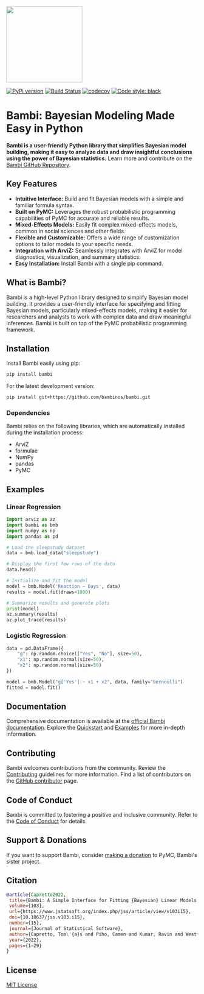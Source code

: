 <img src="https://raw.githubusercontent.com/bambinos/bambi/main/docs/logos/RGB/Bambi_logo.png" width=200>

[![PyPi version](https://badge.fury.io/py/bambi.svg)](https://badge.fury.io/py/bambi)
[![Build Status](https://github.com/bambinos/bambi/actions/workflows/test.yml/badge.svg)](https://github.com/bambinos/bambi/actions/workflows/test.yml)
[![codecov](https://codecov.io/gh/bambinos/bambi/branch/master/graph/badge.svg?token=ZqH0KCLKAE)](https://codecov.io/gh/bambinos/bambi)
[![Code style: black](https://img.shields.io/badge/code%20style-black-000000.svg)](https://github.com/ambv/black)

# Bambi: Bayesian Modeling Made Easy in Python

**Bambi is a user-friendly Python library that simplifies Bayesian model building, making it easy to analyze data and draw insightful conclusions using the power of Bayesian statistics.**  Learn more and contribute on the [Bambi GitHub Repository](https://github.com/bambinos/bambi).

## Key Features

*   **Intuitive Interface:** Build and fit Bayesian models with a simple and familiar formula syntax.
*   **Built on PyMC:** Leverages the robust probabilistic programming capabilities of PyMC for accurate and reliable results.
*   **Mixed-Effects Models:** Easily fit complex mixed-effects models, common in social sciences and other fields.
*   **Flexible and Customizable:** Offers a wide range of customization options to tailor models to your specific needs.
*   **Integration with ArviZ:** Seamlessly integrates with ArviZ for model diagnostics, visualization, and summary statistics.
*   **Easy Installation:** Install Bambi with a single pip command.

## What is Bambi?

Bambi is a high-level Python library designed to simplify Bayesian model building. It provides a user-friendly interface for specifying and fitting Bayesian models, particularly mixed-effects models, making it easier for researchers and analysts to work with complex data and draw meaningful inferences. Bambi is built on top of the PyMC probabilistic programming framework.

## Installation

Install Bambi easily using pip:

```bash
pip install bambi
```

For the latest development version:

```bash
pip install git+https://github.com/bambinos/bambi.git
```

### Dependencies

Bambi relies on the following libraries, which are automatically installed during the installation process:

*   ArviZ
*   formulae
*   NumPy
*   pandas
*   PyMC

## Examples

### Linear Regression

```python
import arviz as az
import bambi as bmb
import numpy as np
import pandas as pd

# Load the sleepstudy dataset
data = bmb.load_data("sleepstudy")

# Display the first few rows of the data
data.head()

# Initialize and fit the model
model = bmb.Model('Reaction ~ Days', data)
results = model.fit(draws=1000)

# Summarize results and generate plots
print(model)
az.summary(results)
az.plot_trace(results)
```

### Logistic Regression

```python
data = pd.DataFrame({
    "g": np.random.choice(["Yes", "No"], size=50),
    "x1": np.random.normal(size=50),
    "x2": np.random.normal(size=50)
})

model = bmb.Model("g['Yes'] ~ x1 + x2", data, family="bernoulli")
fitted = model.fit()
```

## Documentation

Comprehensive documentation is available at the [official Bambi documentation](https://bambinos.github.io/bambi/index.html). Explore the [Quickstart](https://github.com/bambinos/bambi#quickstart) and [Examples](https://bambinos.github.io/bambi/notebooks/) for more in-depth information.

## Contributing

Bambi welcomes contributions from the community. Review the [Contributing](https://github.com/bambinos/bambi/blob/main/CONTRIBUTING.md) guidelines for more information.
Find a list of contributors on the [GitHub contributor](https://github.com/bambinos/bambi/graphs/contributors) page.

## Code of Conduct

Bambi is committed to fostering a positive and inclusive community. Refer to the [Code of Conduct](https://github.com/bambinos/bambi/blob/main/CODE_OF_CONDUCT.md) for details.

## Support & Donations

If you want to support Bambi, consider [making a donation](https://numfocus.org/donate-to-pymc) to PyMC, Bambi's sister project.

## Citation

```bibtex
@article{Capretto2022,
 title={Bambi: A Simple Interface for Fitting {Bayesian} Linear Models in {Python}},
 volume={103},
 url={https://www.jstatsoft.org/index.php/jss/article/view/v103i15},
 doi={10.18637/jss.v103.i15},
 number={15},
 journal={Journal of Statistical Software},
 author={Capretto, Tom\'{a}s and Piho, Camen and Kumar, Ravin and Westfall, Jacob and Yarkoni, Tal and Martin, Osvaldo A},
 year={2022},
 pages={1–29}
}
```

## License

[MIT License](https://github.com/bambinos/bambi/blob/main/LICENSE)